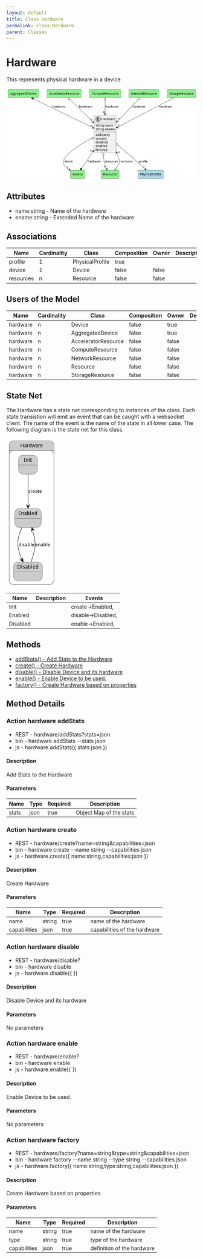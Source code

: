 ```yaml
---
layout: default
title: Class Hardware
permalink: class-Hardware
parent: Classes
---
```


# Hardware

This represents physical hardware in a device

![Logical Diagram](./logical.png)

## Attributes

* name:string - Name of the hardware
* ename:string - Extended Name of the hardware


## Associations

| Name | Cardinality | Class | Composition | Owner | Description |
| --- | --- | --- | --- | --- | --- |
| profile | 1 | PhysicalProfile | true |  |  |
| device | 1 | Device | false | false |  |
| resources | n | Resource | false | false |  |



## Users of the Model

| Name | Cardinality | Class | Composition | Owner | Description |
| --- | --- | --- | --- | --- | --- |
| hardware | n | Device | false | true |  |
| hardware | n | AggregatedDevice | false | true |  |
| hardware | n | AcceleratorResource | false | false |  |
| hardware | n | ComputeResource | false | false |  |
| hardware | n | NetworkResource | false | false |  |
| hardware | n | Resource | false | false |  |
| hardware | n | StorageResource | false | false |  |



## State Net
The Hardware has a state net corresponding to instances of the class. Each state transistion will emit an 
event that can be caught with a websocket client. The name of the event is the name of the state in all lower case.
The following diagram is the state net for this class.

![State Net Diagram](./statenet.png)

| Name | Description | Events |
| --- | --- | --- |
| Init |  | create-&gt;Enabled,  |
| Enabled |  | disable-&gt;Disabled,  |
| Disabled |  | enable-&gt;Enabled,  |



## Methods
* [addStats() - Add Stats to the Hardware](#action-addStats)
* [create() - Create Hardware](#action-create)
* [disable() - Disable Device and its hardware](#action-disable)
* [enable() - Enable Device to be used.](#action-enable)
* [factory() - Create Hardware based on properties](#action-factory)


<h2>Method Details</h2>
    
### Action hardware addStats



* REST - hardware/addStats?stats=json
* bin - hardware addStats --stats json
* js - hardware.addStats({ stats:json })

#### Description
Add Stats to the Hardware

#### Parameters

| Name | Type | Required | Description |
|---|---|---|---|
| stats | json |true | Object Map of the stats |




### Action hardware create



* REST - hardware/create?name=string&amp;capabilities=json
* bin - hardware create --name string --capabilities json
* js - hardware.create({ name:string,capabilities:json })

#### Description
Create Hardware

#### Parameters

| Name | Type | Required | Description |
|---|---|---|---|
| name | string |true | name of the hardware |
| capabilities | json |true | capabilities of the hardware |




### Action hardware disable



* REST - hardware/disable?
* bin - hardware disable 
* js - hardware.disable({  })

#### Description
Disable Device and its hardware

#### Parameters

No parameters



### Action hardware enable



* REST - hardware/enable?
* bin - hardware enable 
* js - hardware.enable({  })

#### Description
Enable Device to be used.

#### Parameters

No parameters



### Action hardware factory



* REST - hardware/factory?name=string&amp;type=string&amp;capabilities=json
* bin - hardware factory --name string --type string --capabilities json
* js - hardware.factory({ name:string,type:string,capabilities:json })

#### Description
Create Hardware based on properties

#### Parameters

| Name | Type | Required | Description |
|---|---|---|---|
| name | string |true | name of the hardware |
| type | string |true | type of the hardware |
| capabilities | json |true | definition of the hardware |






